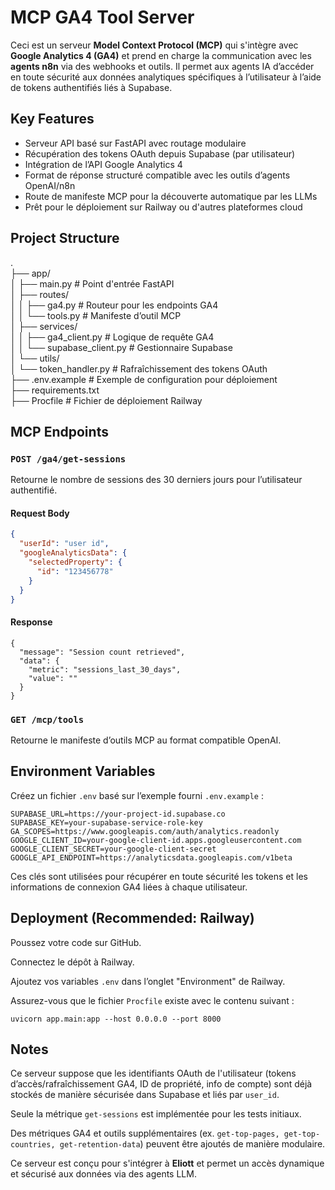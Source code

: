 # MCP GA4 Tool Server

Ceci est un serveur **Model Context Protocol (MCP)** qui s'intègre avec **Google Analytics 4 (GA4)** et prend en charge la communication avec les **agents n8n** via des webhooks et outils. Il permet aux agents IA d’accéder en toute sécurité aux données analytiques spécifiques à l’utilisateur à l’aide de tokens authentifiés liés à Supabase.

## Key Features

- Serveur API basé sur FastAPI avec routage modulaire
- Récupération des tokens OAuth depuis Supabase (par utilisateur)
- Intégration de l’API Google Analytics 4
- Format de réponse structuré compatible avec les outils d’agents OpenAI/n8n
- Route de manifeste MCP pour la découverte automatique par les LLMs
- Prêt pour le déploiement sur Railway ou d'autres plateformes cloud

## Project Structure

.  
├── app/  
│ ├── main.py # Point d'entrée FastAPI  
│ ├── routes/  
│ │ ├── ga4.py # Routeur pour les endpoints GA4  
│ │ └── tools.py # Manifeste d’outil MCP  
│ ├── services/  
│ │ ├── ga4_client.py # Logique de requête GA4  
│ │ └── supabase_client.py # Gestionnaire Supabase  
│ └── utils/  
│ └── token_handler.py # Rafraîchissement des tokens OAuth  
├── .env.example # Exemple de configuration pour déploiement  
├── requirements.txt  
├── Procfile # Fichier de déploiement Railway  


## MCP Endpoints

### `POST /ga4/get-sessions`

Retourne le nombre de sessions des 30 derniers jours pour l’utilisateur authentifié.  


#### Request Body
```json
{
  "userId": "user id",
  "googleAnalyticsData": {
    "selectedProperty": {
      "id": "123456778"
    }
  }
}
````

#### Response

```
{
  "message": "Session count retrieved",
  "data": {
    "metric": "sessions_last_30_days",
    "value": ""
  }
}
```

### `GET /mcp/tools`

Retourne le manifeste d’outils MCP au format compatible OpenAI.

## Environment Variables

Créez un fichier `.env` basé sur l’exemple fourni `.env.example` :

```
SUPABASE_URL=https://your-project-id.supabase.co
SUPABASE_KEY=your-supabase-service-role-key
GA_SCOPES=https://www.googleapis.com/auth/analytics.readonly
GOOGLE_CLIENT_ID=your-google-client-id.apps.googleusercontent.com
GOOGLE_CLIENT_SECRET=your-google-client-secret
GOOGLE_API_ENDPOINT=https://analyticsdata.googleapis.com/v1beta
```

Ces clés sont utilisées pour récupérer en toute sécurité les tokens et les informations de connexion GA4 liées à chaque utilisateur.

## Deployment (Recommended: Railway)

Poussez votre code sur GitHub.

Connectez le dépôt à Railway.

Ajoutez vos variables `.env` dans l’onglet "Environment" de Railway.

Assurez-vous que le fichier `Procfile` existe avec le contenu suivant :

```
uvicorn app.main:app --host 0.0.0.0 --port 8000
```

## Notes

Ce serveur suppose que les identifiants OAuth de l'utilisateur (tokens d’accès/rafraîchissement GA4, ID de propriété, info de compte) sont déjà stockés de manière sécurisée dans Supabase et liés par `user_id`.

Seule la métrique `get-sessions` est implémentée pour les tests initiaux.

Des métriques GA4 et outils supplémentaires (ex. `get-top-pages, get-top-countries, get-retention-data`) peuvent être ajoutés de manière modulaire.

Ce serveur est conçu pour s'intégrer à **Eliott** et permet un accès dynamique et sécurisé aux données via des agents LLM.


